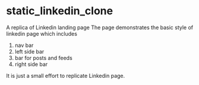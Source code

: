 # static_linkedin_clone
A replica of Linkedin landing page
The page demonstrates the basic style of linkedin page which includes
1. nav bar
2. left side bar
3. bar for posts and feeds
4. right side bar

It is just a small effort to replicate Linkedin page.
